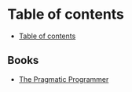 # Table of contents

* [Table of contents](README.md)

## Books

* [The Pragmatic Programmer](books/the-pragmatic-programmer.md)

